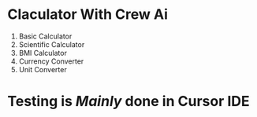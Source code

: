 # Claculator With Crew Ai 

1. Basic Calculator
2. Scientific Calculator
3. BMI Calculator
4. Currency Converter
5. Unit Converter

# Testing is ***Mainly*** done in **Cursor IDE**
